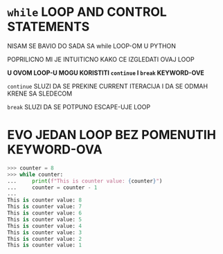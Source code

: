 # `while` LOOP AND CONTROL STATEMENTS

NISAM SE BAVIO DO SADA SA while LOOP-OM U PYTHON

POPRILICNO MI JE INTUITICNO KAKO CE IZGLEDATI OVAJ LOOP

**U OVOM LOOP-U MOGU KORISTITI `continue` I `break` KEYWORD-OVE**

`continue` SLUZI DA SE PREKINE CURRENT ITERACIJA I DA SE ODMAH KRENE SA SLEDECOM

`break` SLUZI DA SE POTPUNO ESCAPE-UJE LOOP

# EVO JEDAN LOOP BEZ POMENUTIH KEYWORD-OVA

```py
>>> counter = 8
>>> while counter:
...     print(f"This is counter value: {counter}")
...     counter = counter - 1
... 
This is counter value: 8
This is counter value: 7
This is counter value: 6
This is counter value: 5
This is counter value: 4
This is counter value: 3
This is counter value: 2
This is counter value: 1
```

